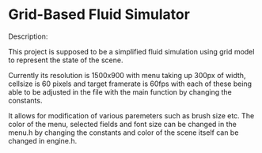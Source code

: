 # Grid-Based Fluid Simulator

Description:

This project is supposed to be a simplified fluid simulation using grid model to represent the state of the scene.

Currently its resolution is 1500x900 with menu taking up 300px of width, cellsize is 60 pixels and target framerate is 60fps with each of these being able to be adjusted in the file with the main function by changing the constants.

It allows for modification of various paremeters such as brush size etc. The color of the menu, selected fields and font size can be changed in the menu.h by changing the constants and color of the scene itself can be changed in engine.h.
